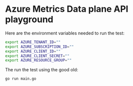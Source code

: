 # Azure Metrics Data plane API playground

Here are the environment variables needed to run the test:

```bash
export AZURE_TENANT_ID=""
export AZURE_SUBSCRIPTION_ID=""
export AZURE_CLIENT_ID=""
export AZURE_CLIENT_SECRET=""
export AZURE_RESOURCE_GROUP=""
```

The run the test using the good old:

```bash
go run main.go
```

